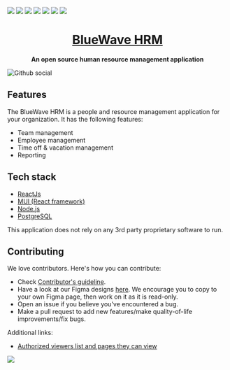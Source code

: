 ![](https://img.shields.io/github/license/bluewave-labs/bluewave-hrm)
![](https://img.shields.io/github/repo-size/bluewave-labs/bluewave-hrm)
![](https://img.shields.io/github/commit-activity/w/bluewave-labs/bluewave-hrm)
![](https://img.shields.io/github/last-commit/bluewave-labs/bluewave-hrm)
![](https://img.shields.io/github/languages/top/bluewave-labs/bluewave-hrm)
![](https://img.shields.io/github/issues-pr/bluewave-labs/bluewave-hrm)
![](https://img.shields.io/github/issues/bluewave-labs/bluewave-hrm)

<h1 align="center"><a href="https://bluewavelabs.ca" target="_blank">BlueWave HRM</a></h1>

<p align="center"><strong>An open source human resource management application</strong></p>

![Github social](https://github.com/user-attachments/assets/0ce6f478-bed8-4fd6-a287-2a5cf31148ed)

## Features 

The BlueWave HRM is a people and resource management application for your organization. It has the following features: 

- Team management
- Employee management
- Time off & vacation management
- Reporting

## Tech stack

* [ReactJs](https://react.dev/)
* [MUI (React framework)](https://mui.com/)
* [Node.js](https://nodejs.org/en)
* [PostgreSQL](https://www.postgresql.org/)

This application does not rely on any 3rd party proprietary software to run.

## Contributing

We love contributors. Here's how you can contribute:

* Check [Contributor's guideline](https://github.com/bluewave-labs/bluewave-hrm/blob/master/CONTRIBUTING.md).
* Have a look at our Figma designs [here](https://www.figma.com/design/GC5nLN8GAXV9NJkzEnDRj3/HRM-app?node-id=1-1207&t=adcmoAcr96lq7Fkb-1). We encourage you to copy to your own Figma page, then work on it as it is read-only.
* Open an issue if you believe you've encountered a bug.
* Make a pull request to add new features/make quality-of-life improvements/fix bugs.

Additional links: 

- [Authorized viewers list and pages they can view](https://docs.google.com/spreadsheets/d/14uDT2n0oRYgZLE3BzrQIvzmSzGA2C8588glhEPP7ILA/edit?gid=0#gid=0)

<a href="https://github.com/bluewave-labs/hrm/graphs/contributors">
  <img src="https://contrib.rocks/image?repo=bluewave-labs/hrm" />
</a>


